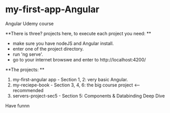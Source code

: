 # my-first-app-Angular
Angular Udemy course

**There is three? projects here, to execute each project you need: **
- make sure you have nodeJS and Angular install. 
- enter one of the project directory.
- run 'ng serve'.
- go to your internet browswe and enter to http://localhost:4200/


**The projects:  **
1. my-first-angular app - Section 1, 2: very basic Angular.
2. my-reciepe-book - Section 3, 4, 6: the big course project  <-- recommended
3. servers-project-sec5 - Section 5: Components & Databinding Deep Dive

Have funnn
